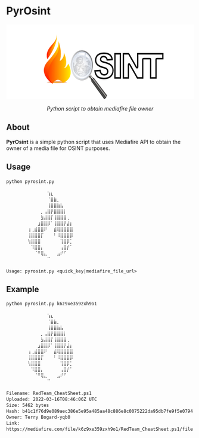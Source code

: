 # PyrOsint

<p align="center">
    <img src="https://raw.githubusercontent.com/mgp25/PyrOsint/master/assets/pyrosint.png" height="200"/>
</p>

<center><i>Python script to obtain mediafire file owner</i></center>

## About

**PyrOsint** is a simple python script that uses Mediafire API to obtain the owner of a media file for OSINT purposes.

## Usage

```
python pyrosint.py

        ⠀⠀⠀⠀⠀⠀⢱⣆⠀⠀⠀⠀⠀⠀
        ⠀⠀⠀⠀⠀⠀⠈⣿⣷⡀⠀⠀⠀⠀
        ⠀⠀⠀⠀⠀⠀⢸⣿⣿⣷⣧⠀⠀⠀
        ⠀⠀⠀⠀⡀⢠⣿⡟⣿⣿⣿⡇⠀⠀
        ⠀⠀⠀⠀⣳⣼⣿⡏⢸⣿⣿⣿⢀⠀
        ⠀⠀⠀⣰⣿⣿⡿⠁⢸⣿⣿⡟⣼⡆
        ⢰⢀⣾⣿⣿⠟⠀⠀⣾⢿⣿⣿⣿⣿
        ⢸⣿⣿⣿⡏⠀⠀⠀⠃⠸⣿⣿⣿⡿
        ⢳⣿⣿⣿⠀⠀⠀⠀⠀⠀⢹⣿⡿⡁
        ⠀⠹⣿⣿⡄⠀⠀⠀⠀⠀⢠⣿⡞⠁
        ⠀⠀⠈⠛⢿⣄⠀⠀⠀⣠⠞⠋⠀⠀
        ⠀⠀⠀⠀⠀⠀⠉⠀⠀⠀⠀⠀⠀⠀

Usage: pyrosint.py <quick_key|mediafire_file_url>
```

## Example

```
python pyrosint.py k6z9xe359zxh9o1

        ⠀⠀⠀⠀⠀⠀⢱⣆⠀⠀⠀⠀⠀⠀
        ⠀⠀⠀⠀⠀⠀⠈⣿⣷⡀⠀⠀⠀⠀
        ⠀⠀⠀⠀⠀⠀⢸⣿⣿⣷⣧⠀⠀⠀
        ⠀⠀⠀⠀⡀⢠⣿⡟⣿⣿⣿⡇⠀⠀
        ⠀⠀⠀⠀⣳⣼⣿⡏⢸⣿⣿⣿⢀⠀
        ⠀⠀⠀⣰⣿⣿⡿⠁⢸⣿⣿⡟⣼⡆
        ⢰⢀⣾⣿⣿⠟⠀⠀⣾⢿⣿⣿⣿⣿
        ⢸⣿⣿⣿⡏⠀⠀⠀⠃⠸⣿⣿⣿⡿
        ⢳⣿⣿⣿⠀⠀⠀⠀⠀⠀⢹⣿⡿⡁
        ⠀⠹⣿⣿⡄⠀⠀⠀⠀⠀⢠⣿⡞⠁
        ⠀⠀⠈⠛⢿⣄⠀⠀⠀⣠⠞⠋⠀⠀
        ⠀⠀⠀⠀⠀⠀⠉⠀⠀⠀⠀⠀⠀⠀

Filename: RedTeam_CheatSheet.ps1
Uploaded: 2022-03-16T08:46:06Z UTC
Size: 5462 bytes
Hash: b41c1f76d9e089aec386e5e95a485aa48c886e8c0075222da95db7fe9f5e0794
Owner: Terry Bogard-yqb0
Link: https://mediafire.com/file/k6z9xe359zxh9o1/RedTeam_CheatSheet.ps1/file
```
